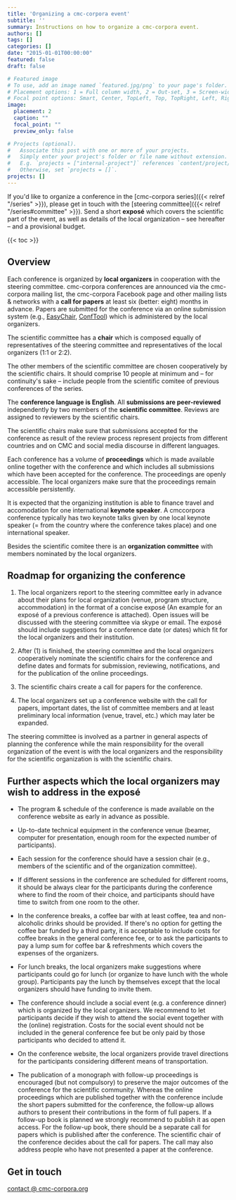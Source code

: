```yaml
---
title: 'Organizing a cmc-corpora event'
subtitle: ''
summary: Instructions on how to organize a cmc-corpora event.
authors: []
tags: []
categories: []
date: "2015-01-01T00:00:00"
featured: false
draft: false

# Featured image
# To use, add an image named `featured.jpg/png` to your page's folder.
# Placement options: 1 = Full column width, 2 = Out-set, 3 = Screen-width
# Focal point options: Smart, Center, TopLeft, Top, TopRight, Left, Right, BottomLeft, Bottom, BottomRight
image:
  placement: 2
  caption: ""
  focal_point: ""
  preview_only: false

# Projects (optional).
#   Associate this post with one or more of your projects.
#   Simply enter your project's folder or file name without extension.
#   E.g. `projects = ["internal-project"]` references `content/project/deep-learning/index.md`.
#   Otherwise, set `projects = []`.
projects: []
---
```


If you'd like to organize a conference in the [cmc-corpora series]({{< relref
"/series" >}}), please get in touch with the [steering committee]({{< relref
"/series#committee" >}}). Send a short **exposé** which covers the scientific
part of the event, as well as details of the local organization – see hereafter
– and a provisional budget.

{{< toc >}}

## Overview
Each conference is organized by **local organizers** in cooperation with the
steering committee. cmc-corpora conferences are announced via the cmc-corpora
mailing list, the cmc-corpora Facebook page and other mailing lists & networks
with a **call for papers** at least six (better: eight) months in advance. Papers
are submitted for the conference via an online submission system (e.g.,
[EasyChair](https://easychair.org/), [ConfTool](https://www.conftool.net/))
which is administered by the local organizers.

The scientific committee has a **chair** which is composed equally of
representatives of the steering committee and representatives of the local
organizers (1:1 or 2:2).

The other members of the scientific committee are chosen cooperatively by the
scientific chairs. It should comprise 10 people at minimum and – for
continuity's sake – include people from the scientific comitee of previous
conferences of the series.

The **conference language is English**. All **submissions are peer-reviewed**
independently by two members of the **scientific committee**. Reviews are
assigned to reviewers by the scientific chairs.

The scientific chairs make sure that submissions accepted for the conference as
result of the review process represent projects from different countries and on
CMC and social media discourse in different languages.

Each conference has a volume of **proceedings** which is made available online
together with the conference and which includes all submissions which have been
accepted for the conference. The proceedings are openly accessible. The local
organizers make sure that the proceedings remain accessible persistently.

It is expected that the organizing institution is able to finance travel and
accomodation for one international **keynote speaker**. A cmccorpora conference
typically has two keynote talks given by one local keynote speaker (= from the
country where the conference takes place) and one international speaker.

Besides the scientific comitee there is an **organization committee** with
members nominated by the local organizers.

## Roadmap for organizing the conference

1. The local organizers report to the steering committee early in advance about
   their plans for local organization (venue, program structure, accommodation)
   in the format of a concise exposé (An example for an exposé of a previous
   conference is attached). Open issues will be discussed with the steering
   committee via skype or email. The exposé should include suggestions for a
   conference date (or dates) which fit for the local organizers and their
   institution.

1. After (1) is finished, the steering committee and the local organizers
   cooperatively nominate the scientific chairs for the conference and define
   dates and formats for submission, reviewing, notifications, and for the
   publication of the online proceedings.

1. The scientific chairs create a call for papers for the conference.

1. The local organizers set up a conference website with the call for papers,
   important dates, the list of committee members and at least preliminary local
   information (venue, travel, etc.) which may later be expanded.

The steering committee is involved as a partner in general aspects of planning
the conference while the main responsibility for the overall organization of
the event is with the local organizers and the responsibility for the
scientific organization is with the scientific chairs.

## Further aspects which the local organizers may wish to address in the exposé

* The program & schedule of the conference is made available on the conference
  website as early in advance as possible.

* Up-to-date technical equipment in the conference venue (beamer, computer for
  presentation, enough room for the expected number of participants).

* Each session for the conference should have a session chair (e.g., members of
  the scientific and of the organization committee).

* If different sessions in the conference are scheduled for different rooms, it
  should be always clear for the participants during the conference where to
  find the room of their choice, and participants should have time to switch
  from one room to the other.

* In the conference breaks, a coffee bar with at least coffee, tea and
  non-alcoholic drinks should be provided. If there's no option for getting the
  coffee bar funded by a third party, it is acceptable to include costs for
  coffee breaks in the general conference fee, or to ask the participants to
  pay a lump sum for coffee bar & refreshments which covers the expenses of the
  organizers.

* For lunch breaks, the local organizers make suggestions where participants
  could go for lunch (or organize to have lunch with the whole group).
  Participants pay the lunch by themselves except that the local organizers
  should have funding to invite them.

* The conference should include a social event (e.g. a conference dinner) which
  is organized by the local organizers. We recommend to let participants decide
  if they wish to attend the social event together with the (online)
  registration. Costs for the social event should not be included in the
  general conference fee but be only paid by those participants who decided to
  attend it.

* On the conference website, the local organizers provide travel directions for
  the participants considering different means of transportation.

* The publication of a monograph with follow-up proceedings is encouraged (but
  not compulsory) to preserve the major outcomes of the conference for the
  scientific community. Whereas the online proceedings which are published
  together with the conference include the short papers submitted for the
  conference, the follow-up allows authors to present their contributions in
  the form of full papers. If a follow-up book is planned we strongly recommend
  to publish it as open access. For the follow-up book, there should be a
  separate call for papers which is published after the conference. The
  scientific chair of the conference decides about the call for papers. The
  call may also address people who have not presented a paper at the
  conference.

## Get in touch 
[contact @ cmc-corpora.org](mailto:contact@cmc-corpora.org)
